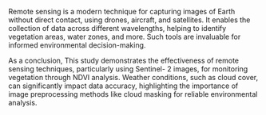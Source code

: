 Remote sensing is a modern technique for capturing images of Earth without direct contact, using
drones, aircraft, and satellites. It enables the collection of data across different wavelengths,
helping to identify vegetation areas, water zones, and more. Such tools are invaluable for informed
environmental decision-making.

As a conclusion, This study demonstrates the effectiveness of remote sensing techniques, particularly using Sentinel-
2 images, for monitoring vegetation through NDVI analysis. Weather conditions, such as cloud
cover, can significantly impact data accuracy, highlighting the importance of image preprocessing
methods like cloud masking for reliable environmental analysis.

